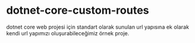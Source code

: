 # dotnet-core-custom-routes
dotnet core web projesi için standart olarak sunulan url yapısına ek olarak kendi url yapımızı oluşurabileceğimiz örnek proje.

